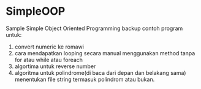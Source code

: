 SimpleOOP
=========

Sample Simple Object Oriented Programming
backup contoh program untuk:
1. convert numeric ke romawi
2. cara mendapatkan looping secara manual menggunakan method tanpa for atau while atau foreach
3. algortima untuk reverse number
4. algoritma untuk polindrome(di baca dari depan dan belakang sama) menentukan file string termasuk polindrom atau bukan.
